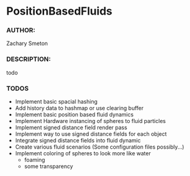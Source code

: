 # PositionBasedFluids
### AUTHOR: 
Zachary Smeton
### DESCRIPTION:
todo

### TODOS
- Implement basic spacial hashing
- Add history data to hashmap or use clearing buffer
- Implement basic position based fluid dynamics
- Implement Hardware instancing of spheres to fluid particles
- Implement signed distance field render pass
- Implement way to use signed distance fields for each object
- Integrate signed distance fields into fluid dynamic
- Create various fluid scenarios (Some configuration files possibly...)
- Implement coloring of spheres to look more like water
    - foaming
    - some transparency